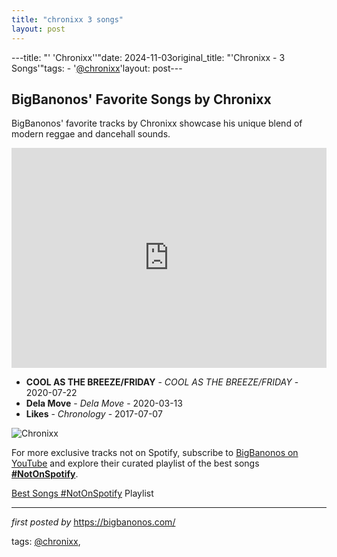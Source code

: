 ```yaml
---
title: "chronixx 3 songs"
layout: post
---
```

---title: "' 'Chronixx''"date: 2024-11-03original_title: "'Chronixx - 3 Songs'"tags:  - '[@chronixx](/tags/chronixx/)'layout: post---<h2>BigBanonos' Favorite Songs by Chronixx</h2> <!-- Search Description --><p>BigBanonos' favorite tracks by Chronixx showcase his unique blend of modern reggae and dancehall sounds.</p> <!-- Spotify Playlist Embed --><iframe src="https://open.spotify.com/embed/playlist/6JOCEHZsIzgbA3cEDApll3?utm_source=generator" width="100%" height="352" frameBorder="0" allowfullscreen="" allow="autoplay; clipboard-write; encrypted-media; fullscreen; picture-in-picture" loading="lazy"></iframe> <!-- Song Listings --><ul> <li><strong>COOL AS THE BREEZE/FRIDAY</strong> - <em>COOL AS THE BREEZE/FRIDAY</em> - 2020-07-22</li> <li><strong>Dela Move</strong> - <em>Dela Move</em> - 2020-03-13</li> <li><strong>Likes</strong> - <em>Chronology</em> - 2017-07-07</li></ul> <!-- Image --><img src="https://unitedreggae.com/userfiles/image/upload/201707/chronixx-01.jpg" alt="Chronixx"><!--Subscribe and Playlist Links--><div>    <p>For more exclusive tracks not on Spotify, subscribe to <a href="https://www.youtube.com/[@BigBanonos](/tags/BigBanonos/)" target="_blank">BigBanonos on YouTube</a> and explore their curated playlist of the best songs <strong>[#NotOnSpotify](/tags/NotOnSpotify/)</strong>.</p>    <p><a href="https://www.youtube.com/playlist?list=PLtuNtuTatqI0kFahUCbtbfenC_ET5O_tr" target="_blank">Best Songs [#NotOnSpotify](/tags/NotOnSpotify/) Playlist<br /></a></p></div><hr /><p><em>first posted by</em> <a href="https://bigbanonos.com/" rel="noopener" target="_new">https://bigbanonos.com/</a></p><p>tags: [@chronixx](/tags/chronixx/),</p>